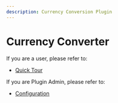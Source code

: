 ```yaml
---
description: Currency Conversion Plugin
---
```


# Currency Converter

If you are a user, please refer to:

* [Quick Tour](quick-tour.md)

If you are Plugin Admin, please refer to:

* [Configuration](configuration/overview.md)
